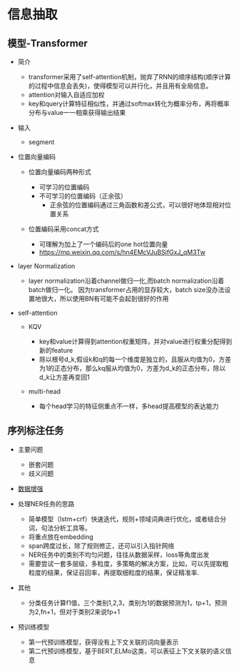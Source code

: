 # 信息抽取

## 模型-Transformer
* 简介
  * transformer采用了self-attention机制，抛弃了RNN的顺序结构(顺序计算的过程中信息会丢失)，使得模型可以并行化，并且用有全局信息。
  * attention对输入自适应加权
  * key和query计算特征相似性，并通过softmax转化为概率分布，再将概率分布与value一一相乘获得输出结果
* 输入
  * segment
* 位置向量编码
  * 位置向量编码两种形式
    * 可学习的位置编码
    * 不可学习的位置编码（正余弦）
        * 正余弦的位置编码通过三角函数和差公式，可以很好地体现相对位置关系
    
  * 位置编码采用concat方式
      * 可理解为加上了一个编码后的one hot位置向量
      * https://mp.weixin.qq.com/s/hn4EMcVJuBSjfGxJ_qM3Tw
      

* layer Normalization
  * layer normalization沿着channel做归一化,而batch normalization沿着batch做归一化。
  因为transformer占用的显存较大，batch size没办法设置地很大，所以使用BN有可能不会起到很好的作用
    
* self-attention
  * KQV
    * key和value计算得到attention权重矩阵，并对value进行权重分配得到新的feature
    * 除以根号d_k,假设k和q的每一个维度是独立的，且服从均值为0，方差为1的正态分布，那么kq服从均值为0，方差为d_k的正态分布，除以d_k让方差再变回1

  * multi-head
    * 每个head学习的特征侧重点不一样，多head提高模型的表达能力
  

## 序列标注任务
* 主要问题
  * 嵌套问题
  * 歧义问题


* [数据增强](../数据增强/文本数据增强/文本数据增强.md)

  
* 处理NER任务的思路
  * 简单模型（lstm+crf）快速迭代，规则+领域词典进行优化，或者结合分词，句法分析工具等。
  * 将重点放在embedding
  * span跨度过长，除了规则修正，还可以引入指针网络
  * NER任务中的类别不均匀问题，往往从数据采样，loss等角度出发
  * 需要尝试一套多层级，多粒度，多策略的解决方案，比如，可以先提取粗粒度的结果，保证召回率，再提取细粒度的结果，保证精准率.

* 其他
  * 分类任务计算f1值，三个类别1,2,3，类别为1的数据预测为1，tp+1，预测为2,fn+1，但对于类别2来说fp+1
  
* 预训练模型
  * 第一代预训练模型，获得没有上下文关联的词向量表示
  * 第二代预训练模型，基于BERT,ELMo这类，可以表征上下文关联的语义信息